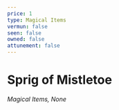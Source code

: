 ```yaml
---
price: 1
type: Magical Items
vermun: false
seen: false
owned: false
attunement: false
---
```

# Sprig of Mistletoe

*Magical Items, None*